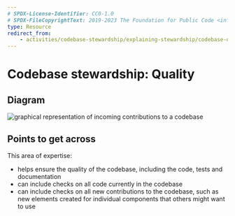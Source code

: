 ```yaml
---
# SPDX-License-Identifier: CC0-1.0
# SPDX-FileCopyrightText: 2019-2023 The Foundation for Public Code <info@publiccode.net>
type: Resource
redirect_from:
    - activities/codebase-stewardship/explaining-stewardship/codebase-quality
---
```


# Codebase stewardship: Quality

## Diagram

![graphical representation of incoming contributions to a codebase](codebase-quality.svg)

## Points to get across

This area of expertise:

* helps ensure the quality of the codebase, including the code, tests and documentation
* can include checks on all code currently in the codebase
* can include checks on all new contributions to the codebase, such as new elements created for individual components that others might want to use
